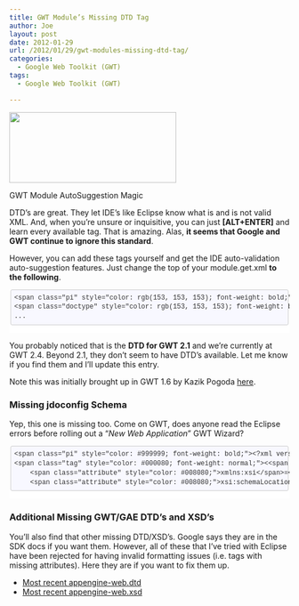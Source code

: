 ```yaml
---
title: GWT Module’s Missing DTD Tag
author: Joe
layout: post
date: 2012-01-29
url: /2012/01/29/gwt-modules-missing-dtd-tag/
categories:
  - Google Web Toolkit (GWT)
tags:
  - Google Web Toolkit (GWT)

---
```

<div id="attachment_57" style="width: 310px" class="wp-caption alignright">
  <span class="frame-outer  small size-medium wp-image-57"><span><span><span><span><a href="http://www.lustforge.com/wp-content/uploads/2012/01/autosuggestionMagic.png"><img class="size-medium wp-image-57" title="GWT/Eclipse AutoSuggestion Magic" src="http://www.lustforge.com/wp-content/uploads/2012/01/autosuggestionMagic-300x127.png" alt="" width="300" height="127" srcset="https://lustforge.com/wp-content/uploads/2012/01/autosuggestionMagic-300x127.png 300w, https://lustforge.com/wp-content/uploads/2012/01/autosuggestionMagic.png 532w" sizes="(max-width: 300px) 100vw, 300px" /></a>
  
  <p class="wp-caption-text">
    GWT Module AutoSuggestion Magic
  </p></span></span></span></span></span>
</div>

DTD&#8217;s are great. They let IDE&#8217;s like Eclipse know what is and is not valid XML. And, when you&#8217;re unsure or inquisitive, you can just **[ALT+ENTER]** and learn every available tag. That is amazing. Alas, **it seems that Google and GWT continue to ignore this standard**.

However, you can add these tags yourself and get the IDE auto-validation auto-suggestion features. Just change the top of your module.get.xml **to the following**.

<div class="markdown-here-wrapper" style="font-size: 1em; font-family: Helvetica, arial, freesans, clean, sans-serif; color: rgb(34, 34, 34); border: none; line-height: 1.2; background-color: rgb(255, 255, 255);" data-md-url="https://lustforge.com/wp-admin/post.php?post=56&action=edit">
  <pre style="font-size: 0.85em; font-family: Consolas, Inconsolata, Courier, monospace;font-size: 1em; line-height: 1.2em; overflow: auto;margin: 1em 0px;"><code class="language-xml" style="font-size: 0.85em; font-family: Consolas, Inconsolata, Courier, monospace;margin: 0px 0.15em; padding: 0px 0.3em; white-space: nowrap; border: 1px solid rgb(234, 234, 234); border-top-left-radius: 3px; border-top-right-radius: 3px; border-bottom-right-radius: 3px; border-bottom-left-radius: 3px; display: inline; background-color: rgb(248, 248, 248);white-space: pre; border-top-left-radius: 3px; border-top-right-radius: 3px; border-bottom-right-radius: 3px; border-bottom-left-radius: 3px; border: 1px solid rgb(204, 204, 204); padding: 0.5em 0.7em;display: block; padding: 0.5em; color: rgb(51, 51, 51); background: rgb(248, 248, 255);">&lt;span class="pi" style="color: rgb(153, 153, 153); font-weight: bold;">&lt;?xml version="1.0" encoding="UTF-8"?&gt;&lt;/span>
&lt;span class="doctype" style="color: rgb(153, 153, 153); font-weight: bold;">&lt;!DOCTYPE module SYSTEM "http://google-web-toolkit.googlecode.com/svn/releases/2.1/distro-source/core/src/gwt-module.dtd"&gt;&lt;/span>
...
</code></pre>
  
  <div style="height:0;font-size:0em;padding:0;margin:0;" title="MDH:YGBgeG1sPGJyPiZsdDs/eG1sIHZlcnNpb249IjEuMCIgZW5jb2Rpbmc9IlVURi04Ij8mZ3Q7PGJy
PiZsdDshRE9DVFlQRSBtb2R1bGUgU1lTVEVNICJodHRwOi8vZ29vZ2xlLXdlYi10b29sa2l0Lmdv
b2dsZWNvZGUuY29tL3N2bi9yZWxlYXNlcy8yLjEvZGlzdHJvLXNvdXJjZS9jb3JlL3NyYy9nd3Qt
bW9kdWxlLmR0ZCImZ3Q7PGJyPi4uLjxicj5gYGA=">
    ​
  </div>
</div>

You probably noticed that is the **DTD for GWT 2.1** and we&#8217;re currently at GWT 2.4. Beyond 2.1, they don&#8217;t seem to have DTD&#8217;s available. Let me know if you find them and I&#8217;ll update this entry.

Note this was initially brought up in GWT 1.6 by Kazik Pogoda <a title="Kazik Pogoda's Post" href="http://blog.xemantic.com/2008/09/gwt-module-dtd.html" target="_blank">here</a>.

### Missing jdoconfig Schema

Yep, this one is missing too. Come on GWT, does anyone read the Eclipse errors before rolling out a &#8220;_New Web Application_&#8221; GWT Wizard?

<div class="markdown-here-wrapper" style="font-size: 1em; font-family: Helvetica, arial, freesans, clean, sans-serif; color: #222222; border: none; line-height: 1.2; background-color: #ffffff;" data-md-url="https://lustforge.com/wp-admin/post.php?post=56&action=edit">
  <pre style="font-size: 1em; font-family: Consolas, Inconsolata, Courier, monospace; line-height: 1.2em; overflow: auto; margin: 1em 0px;"><code class="language-xml" style="font-size: 0.85em; font-family: Consolas, Inconsolata, Courier, monospace; margin: 0px 0.15em; padding: 0.5em; white-space: pre; border: 1px solid #cccccc; border-top-left-radius: 3px; border-top-right-radius: 3px; border-bottom-right-radius: 3px; border-bottom-left-radius: 3px; display: block; background-color: #f8f8f8; color: #333333; background: #f8f8ff;">&lt;span class="pi" style="color: #999999; font-weight: bold;">&lt;?xml version="1.0" encoding="utf-8"?&gt;&lt;/span>
&lt;span class="tag" style="color: #000080; font-weight: normal;">&lt;&lt;span class="title" style="color: #000080; font-weight: normal;">jdoconfig&lt;/span> &lt;span class="attribute" style="color: #008080;">xmlns&lt;/span>=&lt;span class="value" style="color: #dd1144;">"http://java.sun.com/xml/ns/jdo/jdoconfig"&lt;/span>
    &lt;span class="attribute" style="color: #008080;">xmlns:xsi&lt;/span>=&lt;span class="value" style="color: #dd1144;">"http://www.w3.org/2001/XMLSchema-instance"&lt;/span>
    &lt;span class="attribute" style="color: #008080;">xsi:schemaLocation&lt;/span>=&lt;span class="value" style="color: #dd1144;">"http://java.sun.com/xml/ns/jdo/jdoconfig http://java.sun.com/xml/ns/jdo/jdoconfig_3_0.xsd"&lt;/span>&gt;&lt;/span>
</code></pre>
  
  <div style="height: 0; font-size: 0em; padding: 0; margin: 0;" title="MDH:YGBgeG1sPGJyPiZsdDs/eG1sIHZlcnNpb249IjEuMCIgZW5jb2Rpbmc9InV0Zi04Ij8mZ3Q7PGJy
PiZsdDtqZG9jb25maWcgeG1sbnM9Imh0dHA6Ly9qYXZhLnN1bi5jb20veG1sL25zL2pkby9qZG9j
b25maWciPGJyPiAgICB4bWxuczp4c2k9Imh0dHA6Ly93d3cudzMub3JnLzIwMDEvWE1MU2NoZW1h
LWluc3RhbmNlIjxicj4gICAgeHNpOnNjaGVtYUxvY2F0aW9uPSJodHRwOi8vamF2YS5zdW4uY29t
L3htbC9ucy9qZG8vamRvY29uZmlnIGh0dHA6Ly9qYXZhLnN1bi5jb20veG1sL25zL2pkby9qZG9j
b25maWdfM18wLnhzZCImZ3Q7PGJyPmBgYA==">
    ​
  </div>
</div>

### Additional Missing GWT/GAE DTD&#8217;s and XSD&#8217;s

You&#8217;ll also find that other missing DTD/XSD&#8217;s. Google says they are in the SDK docs if you want them. However, all of these that I&#8217;ve tried with Eclipse have been rejected for having invalid formatting issues (i.e. tags with missing attributes). Here they are if you want to fix them up.

  * <a title="appengine-web.xsd" href="http://googleappengine.googlecode.com/svn-history/r83/trunk/java/docs/appengine-web.dtd" target="_blank">Most recent appengine-web.dtd</a>
  * <a title="appengine-web.xsd" href="http://googleappengine.googlecode.com/svn-history/r58/trunk/java/docs/appengine-web.xsd" target="_blank">Most recent appengine-web.xsd</a>
